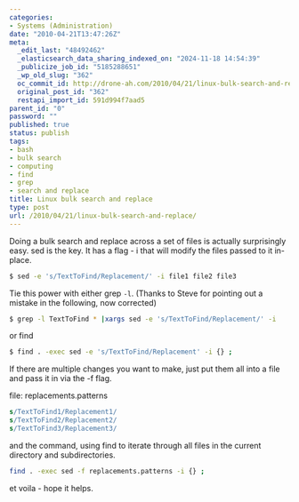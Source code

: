 ```yaml
---
categories:
- Systems (Administration)
date: "2010-04-21T13:47:26Z"
meta:
  _edit_last: "48492462"
  _elasticsearch_data_sharing_indexed_on: "2024-11-18 14:54:39"
  _publicize_job_id: "5185288651"
  _wp_old_slug: "362"
  oc_commit_id: http://drone-ah.com/2010/04/21/linux-bulk-search-and-replace/1271857655
  original_post_id: "362"
  restapi_import_id: 591d994f7aad5
parent_id: "0"
password: ""
published: true
status: publish
tags:
- bash
- bulk search
- computing
- find
- grep
- search and replace
title: Linux bulk search and replace
type: post
url: /2010/04/21/linux-bulk-search-and-replace/
---
```


Doing a bulk search and replace across a set of files is actually surprisingly
easy. sed is the key. It has a flag - i that will modify the files passed to it
in-place.

```bash
$ sed -e 's/TextToFind/Replacement/' -i file1 file2 file3
```

Tie this power with either grep `-l`. (Thanks to Steve for pointing out a
mistake in the following, now corrected)

```bash
$ grep -l TextToFind * |xargs sed -e 's/TextToFind/Replacement/' -i
```

or find

```bash
$ find . -exec sed -e 's/TextToFind/Replacement' -i {} ;
```

If there are multiple changes you want to make, just put them all into a file
and pass it in via the -f flag.

file: replacements.patterns

```sed
s/TextToFind1/Replacement1/
s/TextToFind2/Replacement2/
s/TextToFind3/Replacement3/
```

and the command, using find to iterate through all files in the current
directory and subdirectories.

```bash
find . -exec sed -f replacements.patterns -i {} ;
```

et voila - hope it helps.
